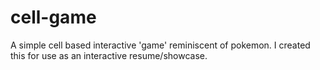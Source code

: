 cell-game
=========

A simple cell based interactive 'game' reminiscent of pokemon. I created this for use as an interactive resume/showcase.
